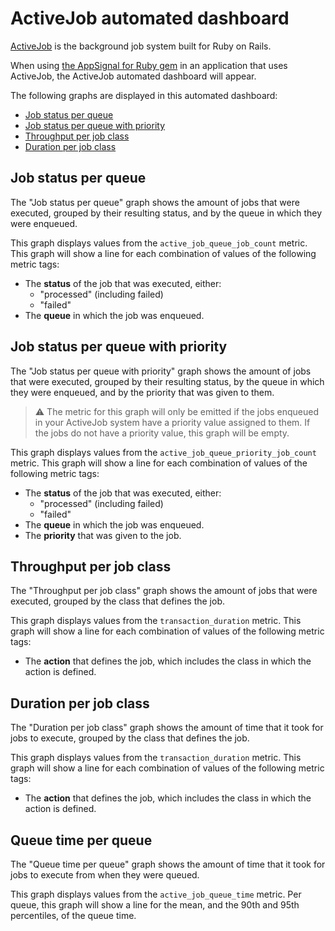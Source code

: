 # ActiveJob automated dashboard

[ActiveJob](https://guides.rubyonrails.org/active_job_basics.html) is the background job system built for Ruby on Rails.

When using [the AppSignal for Ruby gem](https://docs.appsignal.com/ruby/integrations/mongodb.html) in an application that uses ActiveJob, the ActiveJob automated dashboard will appear.

The following graphs are displayed in this automated dashboard:

- [Job status per queue](#job-status-per-queue)
- [Job status per queue with priority](#job-status-per-queue-with-priority)
- [Throughput per job class](#throughput-per-job-class)
- [Duration per job class](#duration-per-job-class)

## Job status per queue

The "Job status per queue" graph shows the amount of jobs that were executed, grouped by their resulting status, and by the queue in which they were enqueued.

This graph displays values from the `active_job_queue_job_count` metric. This graph will show a line for each combination of values of the following metric tags:

- The **status** of the job that was executed, either:
  - "processed" (including failed)
  - "failed"
- The **queue** in which the job was enqueued.

## Job status per queue with priority

The "Job status per queue with priority" graph shows the amount of jobs that were executed, grouped by their resulting status, by the queue in which they were enqueued, and by the priority that was given to them.

> ⚠️ The metric for this graph will only be emitted if the jobs enqueued in your ActiveJob system have a priority value assigned to them. If the jobs do not have a priority value, this graph will be empty.

This graph displays values from the `active_job_queue_priority_job_count` metric. This graph will show a line for each combination of values of the following metric tags:

- The **status** of the job that was executed, either:
  - "processed" (including failed)
  - "failed"
- The **queue** in which the job was enqueued.
- The **priority** that was given to the job.

## Throughput per job class

The "Throughput per job class" graph shows the amount of jobs that were executed, grouped by the class that defines the job.

This graph displays values from the `transaction_duration` metric. This graph will show a line for each combination of values of the following metric tags:

- The **action** that defines the job, which includes the class in which the action is defined.

## Duration per job class

The "Duration per job class" graph shows the amount of time that it took for jobs to execute, grouped by the class that defines the job.

This graph displays values from the `transaction_duration` metric. This graph will show a line for each combination of values of the following metric tags:

- The **action** that defines the job, which includes the class in which the action is defined.

## Queue time per queue

The "Queue time per queue" graph shows the amount of time that it took for jobs to execute from when they were queued.

This graph displays values from the `active_job_queue_time` metric. Per queue, this graph will show a line for the mean, and the 90th and 95th percentiles, of the queue time.
